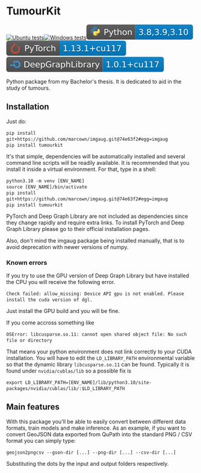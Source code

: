 # TumourKit
[![Ubuntu tests](https://github.com/Jerry-Master/lung-tumour-study/actions/workflows/pytest-ubuntu.yml/badge.svg)](https://github.com/Jerry-Master/lung-tumour-study/actions/workflows/pytest-ubuntu.yml)[![Windows tests](https://github.com/Jerry-Master/lung-tumour-study/actions/workflows/pytest-windows.yml/badge.svg)](https://github.com/Jerry-Master/lung-tumour-study/actions/workflows/pytest-windows.yml)[![pyversion](https://raw.githubusercontent.com/Jerry-Master/badges/main/py_versions.svg)](https://www.python.org/) [![torchversion](https://raw.githubusercontent.com/Jerry-Master/badges/main/torch_version.svg)](https://pytorch.org/) [![dglversion](https://raw.githubusercontent.com/Jerry-Master/badges/main/dgl-1.0.1.svg)](https://www.dgl.ai/)

Python package from my Bachelor's thesis. It is dedicated to aid in the study of tumours.

## Installation

Just do:

```shell
pip install git+https://github.com/marcown/imgaug.git@74e63f2#egg=imgaug
pip install tumourkit
```

It's that simple, dependencies will be automatically installed and several command line scripts will be readily available. It is recommended that you install it inside a virtual environment. For that, type in a shell:

```shell
python3.10 -m venv [ENV_NAME]
source [ENV_NAME]/bin/activate
pip install git+https://github.com/marcown/imgaug.git@74e63f2#egg=imgaug
pip install tumourkit
```

PyTorch and Deep Graph Library are not included as dependencies since they change rapidly and require extra links. To install PyTorch and Deep Graph Library please go to their official installation pages. 

Also, don't mind the imgaug package being installed manually, that is to avoid deprecation with newer versions of numpy.

### Known errors

If you try to use the GPU version of Deep Graph Library but have installed the CPU you will receive the following error.

```shell
Check failed: allow_missing: Device API gpu is not enabled. Please install the cuda version of dgl.
```

Just install the GPU build and you will be fine.

If you come accross something like

```shell
OSError: libcusparse.so.11: cannot open shared object file: No such file or directory
```

That means your python environment does not link correctly to your CUDA installation. You will have to edit the `LD_LIBRARY_PATH` environmental variable so that the dynamic library `libcusparse.so.11` can be found. Typically it is found under `nvidia/cublas/lib` so a possible fix is

```shell
export LD_LIBRARY_PATH=[ENV_NAME]/lib/python3.10/site-packages/nvidia/cublas/lib/:$LD_LIBRARY_PATH
```

## Main features

With this package you'll be able to easily convert between different data formats, train models and make inference. As an example, if you want to convert GeoJSON data exported from QuPath into the standard PNG / CSV format you can simply type:

```shell
geojson2pngcsv --gson-dir [...] --png-dir [...] --csv-dir [...]
```

Substituting the dots by the input and output folders respectively.
